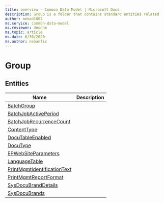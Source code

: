 ```yaml
---
title: overview - Common Data Model | Microsoft Docs
description: Group is a folder that contains standard entities related to the Common Data Model.
author: nenad1002
ms.service: common-data-model
ms.reviewer: deonhe
ms.topic: article
ms.date: 6/30/2020
ms.author: nebanfic
---
```


# Group


## Entities

|Name|Description|
|---|---|
|[BatchGroup](BatchGroup.md)||
|[BatchJobActivePeriod](BatchJobActivePeriod.md)||
|[BatchJobRecurrenceCount](BatchJobRecurrenceCount.md)||
|[ContentType](ContentType.md)||
|[DocuTableEnabled](DocuTableEnabled.md)||
|[DocuType](DocuType.md)||
|[EPWebSiteParameters](EPWebSiteParameters.md)||
|[LanguageTable](LanguageTable.md)||
|[PrintMgmtIdentificationText](PrintMgmtIdentificationText.md)||
|[PrintMgmtReportFormat](PrintMgmtReportFormat.md)||
|[SysDocuBrandDetails](SysDocuBrandDetails.md)||
|[SysDocuBrands](SysDocuBrands.md)||
